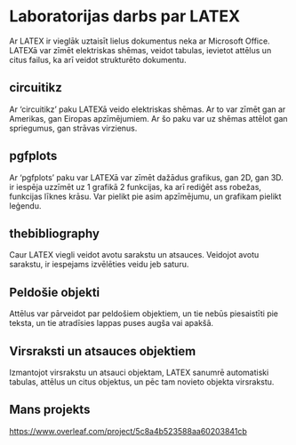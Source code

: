 # Laboratorijas darbs par LATEX
Ar LATEX ir vieglāk uztaisīt lielus dokumentus neka ar Microsoft Office. LATEXā var zīmēt elektriskas shēmas, veidot tabulas, ievietot attēlus un citus failus, ka arī veidot strukturēto dokumentu.
## circuitikz
Ar ‘circuitikz’ paku LATEXā veido elektriskas shēmas. Ar to var zīmēt gan ar Amerikas, gan Eiropas apzīmējumiem. Ar šo paku var uz shēmas attēlot gan spriegumus, gan strāvas virzienus.
## pgfplots
Ar ‘pgfplots’ paku var LATEXā var zīmēt dažādus grafikus, gan 2D, gan 3D. ir iespēja uzzīmēt uz 1 grafikā 2 funkcijas, ka arī rediģēt ass robežas, funkcijas līknes krāsu. Var pielikt pie asim apzīmējumu, un grafikam pielikt leģendu.
## thebibliography
Caur LATEX viegli veidot avotu sarakstu un atsauces. Veidojot avotu sarakstu, ir iespejams izvēlēties veidu jeb saturu.
## Peldošie objekti
Attēlus var pārveidot par peldošiem objektiem, un tie nebūs piesaistīti pie teksta, un tie atradīsies lappas puses augša vai apakšā.
## Virsraksti un atsauces objektiem
Izmantojot virsrakstu un atsauci objektam, LATEX sanumrē automatiski tabulas, attēlus un citus objektus, un pēc tam novieto objekta virsrakstu.
## Mans projekts
https://www.overleaf.com/project/5c8a4b523588aa60203841cb
